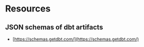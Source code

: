 # Resources

## JSON schemas of dbt artifacts
- [https://schemas.getdbt.com/](https://schemas.getdbt.com/)
